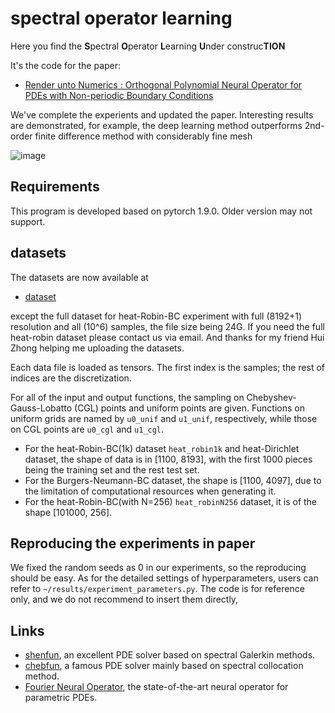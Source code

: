 # spectral operator learning
Here you find the **S**pectral **O**perator **L**earning **U**nder construc**TION**

It's the code for the paper:
- [Render unto Numerics : Orthogonal Polynomial Neural Operator for PDEs with Non-periodic Boundary Conditions](https://arxiv.org/abs/2206.12698)

We've complete the experients and updated the paper. Interesting results are demonstrated, for example, the deep learning method outperforms 2nd-order finite difference method with considerably fine mesh

![image](https://github.com/liu-ziyuan-math/spectral_operator_learning/blob/main/OPNO/results/vs-fdm.png)

## Requirements
This program is developed based on pytorch 1.9.0. Older version may not support.

## datasets
The datasets are now available at
- [dataset](https://drive.google.com/drive/folders/1YLsK5GkFpRvrUI4olSEBaz1Jo7T7lO0C?usp=sharing)

except the full dataset for heat-Robin-BC experiment with full (8192+1) resolution and all (10^6) samples, the file size being 24G. If you need the full heat-robin dataset please contact us via email. And thanks for my friend Hui Zhong helping me uploading the datasets.

Each data file is loaded as tensors. The first index is the samples; the rest of indices are the discretization.

For all of the input and output functions, the sampling on Chebyshev-Gauss-Lobatto (CGL) points and uniform points are given. Functions on uniform grids are named by `u0_unif` and `u1_unif`, respectively, while those on CGL points are `u0_cgl` and `u1_cgl`.

- For the heat-Robin-BC(1k) dataset `heat_robin1k` and heat-Dirichlet dataset, the shape of data is in [1100, 8193], with the first 1000 pieces being the training set and the rest test set. 
- For the Burgers-Neumann-BC dataset, the shape is [1100, 4097], due to the limitation of computational resources when generating it. 
- For the heat-Robin-BC(with N=256) `heat_robinN256` dataset, it is of the shape [101000, 256].

## Reproducing the experiments in paper
We fixed the random seeds as 0 in our experiments, so the reproducing should be easy. As for the detailed settings of hyperparameters, users can refer to `~/results/experiment_parameters.py`. The code is for reference only, and we do not recommend to insert them directly, 

## Links
- [shenfun](https://github.com/spectralDNS/shenfun), an excellent PDE solver based on spectral Galerkin methods.
- [chebfun](https://www.chebfun.org/), a famous PDE solver mainly based on spectral collocation method.
- [Fourier Neural Operator](https://github.com/neuraloperator/neuraloperator), the state-of-the-art neural operator for parametric PDEs. 
